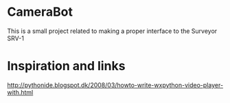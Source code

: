 CameraBot
=========

This is a small project related to making a proper interface to the Surveyor SRV-1



Inspiration and links
=====================
http://pythonide.blogspot.dk/2008/03/howto-write-wxpython-video-player-with.html